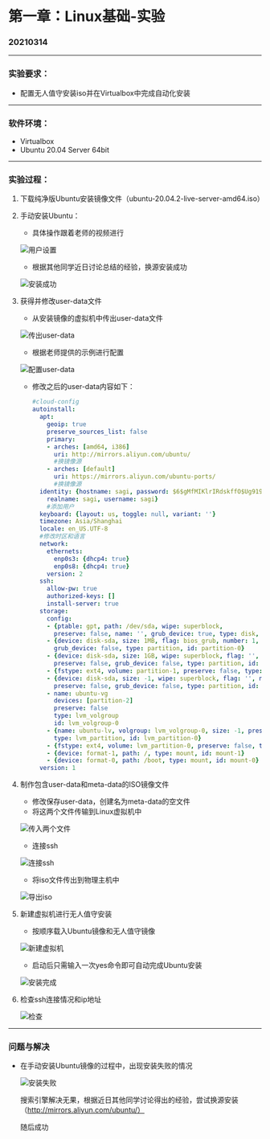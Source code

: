 # 第一章：Linux基础-实验

### 20210314

---

### 实验要求：

- 配置无人值守安装iso并在Virtualbox中完成自动化安装

---

### 软件环境：

- Virtualbox
- Ubuntu 20.04 Server 64bit

---

### 实验过程：

1. 下载纯净版Ubuntu安装镜像文件（ubuntu-20.04.2-live-server-amd64.iso）

2. 手动安装Ubuntu：

   - 具体操作跟着老师的视频进行

   ![用户设置](/img/1用户设置.png)

   - 根据其他同学近日讨论总结的经验，换源安装成功

   ![安装成功](/img/1.2安装成功.png)

3. 获得并修改user-data文件

   - 从安装镜像的虚拟机中传出user-data文件

   ![传出user-data](/img/2传出user-data.png)

   - 根据老师提供的示例进行配置

   ![配置user-data](/img/3配置user-data.png)

   - 修改之后的user-data内容如下：

     ```yaml
     #cloud-config
     autoinstall:
       apt:
         geoip: true
         preserve_sources_list: false
         primary:
         - arches: [amd64, i386]
           uri: http://mirrors.aliyun.com/ubuntu/
           #换镜像源
         - arches: [default]
           uri: https://mirrors.aliyun.com/ubuntu-ports/
           #换镜像源
       identity: {hostname: sagi, password: $6$gMfMIKlrIRdskffO$Ug919/u.SpZ0MS2oz1TYeU.67glYKULLFo32LbpChglicBh5PKGOMmbTULaiPpIOsGpHX7Bjad0O5LOGEDgnt0,
         realname: sagi, username: sagi}
         #添加用户
       keyboard: {layout: us, toggle: null, variant: ''}
       timezone: Asia/Shanghai
       locale: en_US.UTF-8
       #修改时区和语言
       network:
         ethernets:
           enp0s3: {dhcp4: true}
           enp0s8: {dhcp4: true}
         version: 2
       ssh:
         allow-pw: true
         authorized-keys: []
         install-server: true
       storage:
         config:
         - {ptable: gpt, path: /dev/sda, wipe: superblock,
           preserve: false, name: '', grub_device: true, type: disk, id: disk-sda}
         - {device: disk-sda, size: 1MB, flag: bios_grub, number: 1, preserve: false,
           grub_device: false, type: partition, id: partition-0}
         - {device: disk-sda, size: 1GB, wipe: superblock, flag: '', number: 2,
           preserve: false, grub_device: false, type: partition, id: partition-1}
         - {fstype: ext4, volume: partition-1, preserve: false, type: format, id: format-0}
         - {device: disk-sda, size: -1, wipe: superblock, flag: '', number: 3,
           preserve: false, grub_device: false, type: partition, id: partition-2}
         - name: ubuntu-vg
           devices: [partition-2]
           preserve: false
           type: lvm_volgroup
           id: lvm_volgroup-0
         - {name: ubuntu-lv, volgroup: lvm_volgroup-0, size: -1, preserve: false,
           type: lvm_partition, id: lvm_partition-0}
         - {fstype: ext4, volume: lvm_partition-0, preserve: false, type: format, id: format-1}
         - {device: format-1, path: /, type: mount, id: mount-1}
         - {device: format-0, path: /boot, type: mount, id: mount-0}
       version: 1
     ```

     

4. 制作包含user-data和meta-data的ISO镜像文件

   - 修改保存user-data，创建名为meta-data的空文件
   - 将这两个文件传输到Linux虚拟机中

   ![传入两个文件](/img/4传入两个文件.png)

   - 连接ssh

   ![连接ssh](/img/5连接ssh.png)

   - 将iso文件传出到物理主机中

   ![导出iso](/img/6导出iso.png)

5. 新建虚拟机进行无人值守安装

   - 按顺序载入Ubuntu镜像和无人值守镜像

   ![新建虚拟机](/img/7新建虚拟机.png)

   - 启动后只需输入一次yes命令即可自动完成Ubuntu安装

   ![安装完成](/img/8安装完成.png)

6. 检查ssh连接情况和ip地址

   ![检查](/img/9检查.png)

---

### 问题与解决

- 在手动安装Ubuntu镜像的过程中，出现安装失败的情况

  ![安装失败](/img/10安装失败.png)

  搜索引擎解决无果，根据近日其他同学讨论得出的经验，尝试换源安装（http://mirrors.aliyun.com/ubuntu/）

  随后成功

